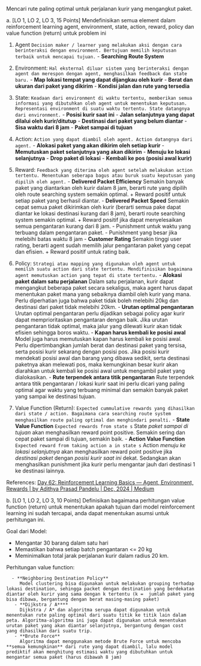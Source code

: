 Mencari rute paling optimal untuk perjalanan kurir yang mengangkut paket.

a. \[LO 1, LO 2, LO 3, 15 Points] Mendefinisikan semua element dalam reinforcement learning agent, environment, state, action, reward, policy dan value function (return) untuk problem ini

1. Agent
   `Decision maker / learner yang melakukan aksi dengan cara berinteraksi dengan environment. Bertujuan memilih keputusan terbaik untuk mencapai tujuan.`
	   - **Searching Route System**
   
2. Environment:
   `Hal eksternal diluar sistem yang berinteraksi dengan agent dan merespon dengan agent, menghasilkan feedback dan state baru.`
	   - **Map lokasi tempat yang dapat dijangkau oleh kurir**
	   - **Berat dan ukuran dari paket yang dikirim**
	   - **Kondisi jalan dan rute yang tersedia**

3. State:
   `Keadaan dari environment di waktu tertentu, memberikan semua informasi yang dibutuhkan oleh agent untuk menentukan keputusan. Representasi environment di suatu waktu tertentu. State datangnya dari environment.`
	   - **Posisi kurir saat ini**
	   - **Jalan selanjutnya yang dapat dilalui oleh kurir/ditutup**
	   - **Destinasi dari paket yang belum diantar**
	   - **Sisa waktu dari 8 jam**
	   - **Paket sampai di tujuan**

4. Action:
   `Action yang dapat diambil oleh agent. Action datangnya dari agent.`
	   - **Alokasi paket yang akan dikirim oleh setiap kurir**
	   - **Memutuskan paket selanjutnya yang akan dikirim**
	   - **Menuju ke lokasi selanjutnya**
	   - **Drop paket di lokasi**
	   - **Kembali ke pos (posisi awal kurir)**
   
5. Reward:
   `Feedback yang diterima oleh agent setelah melakukan action tertentu. Menentukan seberapa bagus atau buruk suatu keputusan yang dipilih oleh agent.`
	   - **Delivered Packet Efficiency**
	     Semakin banyak paket yang diantarkan oleh kurir dalam 8 jam, berarti rute yang dipilih oleh route searching system semakin optimal. 
	     + Reward positif untuk setiap paket yang berhasil diantar. 
	   - **Delivered Packet Speed**
	     Semakin cepat semua paket dikirimkan oleh kurir (berarti semua pake dapat diantar ke lokasi destinasi kurang dari 8 jam), berarti route searching system semakin optimal. 
	     + Reward positif jika dapat menyelesaikan semua pengantaran kurang dari 8 jam.
	     -  Punishment untuk waktu yang terbuang dalam pengantaran paket.
	     -  Punishment yang besar jika melebihi batas waktu 8 jam
	   - **Customer Rating**
	     Semakin tinggi user rating, berarti agent sudah memilih jalur pengantaran paket yang cepat dan efisien. 
	     + Reward positif untuk rating baik.

6. Policy:
   `Strategi atau mapping yang digunakan oleh agent untuk memilih suatu action dari state tertentu. Mendifinisikan bagaimana agent memutuskan action yang tepat di state tertentu.`
	   - **Alokasi paket dalam satu perjalanan**
	     Dalam satu perjalanan, kurir dapat mengangkut beberapa paket secara sekaligus, maka agent harus dapat menentukan paket mana yang sebaiknya diambil oleh kurir yang mana. Perlu diperhatian juga bahwa paket tidak boleh melebihi 20kg dan destinasi dari paket tidak melebihi 20km.
	   - **Urutan optimal pengantaran**
	     Urutan optimal pengantaran perlu dijadikan sebagai policy agar kurir dapat memprioritaskan pengantaran dengan baik. Jika urutan pengantaran tidak optimal, maka jalur yang dilewati kurir akan tidak efisien sehingga boros waktu.
	   - **Kapan harus kembali ke posisi awal**
	     Model juga harus memutuskan kapan harus kembali ke posisi awal. Perlu dipertimbangkan jumlah berat dan destinasi paket yang tersisa, serta posisi kurir sekarang dengan posisi pos. Jika posisi kurir mendekati posisi awal dan barang yang dibawa sedikit, serta destinasi paketnya akan melewati pos, maka kemungkinan besar kurir akan diarahkan untuk kembali ke posisi awal untuk mengambil paket yang dialokasikan.
	   - **Rute terpendek antara titik pengantaran**
	     Rute terpendek antara titik pengantaran / lokasi kurir saat ini perlu dicari yang paling optimal agar waktu yang terbuang minimal dan semakin banyak paket yang sampai ke destinasi tujuan.
   
7. Value Function (Return):
   `Expected cummulative rewards yang dihasilkan dari state / action. Bagaimana cara searching route system menghasilkan route paling optimal dan menghindari penalti.`
	   - **State Value Function**
	     `Expected rewards from state s`
	     State *paket sampai di tujuan* akan menghasilkan reward point positive. Semakin sering dan cepat paket sampai di tujuan, semakin baik.
	   - **Action Value Function**
	     `Expected reward from taking action a in state s`
	     Action *menuju ke lokasi selanjutnya* akan menghasilkan reward point positive jika *destinasi paket* dengan *posisi kurir saat ini* dekat. Sedangkan akan menghasilkan punishment jika kurir perlu mengantar jauh dari destinasi 1 ke destinasi lainnya. 

References:
[Day 62: Reinforcement Learning Basics — Agent, Environment, Rewards | by Adithya Prasad Pandelu | Dec, 2024 | Medium](https://medium.com/@bhatadithya54764118/day-62-reinforcement-learning-basics-agent-environment-rewards-306b8e7e555c)


b. \[LO 1, LO 2, LO 3, 10 Points] Definisikan bagaimana perhitungan value function (return) untuk menentukan apakah tujuan dari model reinforcement learning ini sudah tercapai, anda dapat menentukan asumsi untuk perhitungan ini.

Goal dari Model:
- Mengantar 30 barang dalam satu hari
- Memastikan bahwa setiap batch pengantaran <= 20 kg
- Meminimalkan total jarak perjalanan kurir dalam radius 20 km.

Perhitungan value function:






	  - **Neighboring Destination Policy**
	     Model clustering bisa digunakan untuk melakukan grouping terhadap lokasi destination, sehingga packet dengan destination yang berdekatan diantar oleh kurir yang sama dengan k tertentu (k =  jumlah paket yang bisa dibawa, bergantung dengan berat masing-masing paket) 
	   - **Dijkstra / A****
	     Dijkstra / A* dan algoritma serupa dapat digunakan untuk menentukan rute paling optimal dari suatu titik ke titik lain dalam peta. Algoritma-algoritma ini juga dapat digunakan untuk menentukan urutan paket yang akan diantar selanjutnya, bergantung dengan cost yang dihasilkan dari suatu trip.
	   - **Brute Force**
	     Algoritma dapat menggunakan metode Brute Force untuk mencoba **semua kemungkinan** dari rute yang dapat diambil, lalu model prediktif akan menghitung estimasi waktu yang dibutuhkan untuk mengantar semua paket (harus dibawah 8 jam)